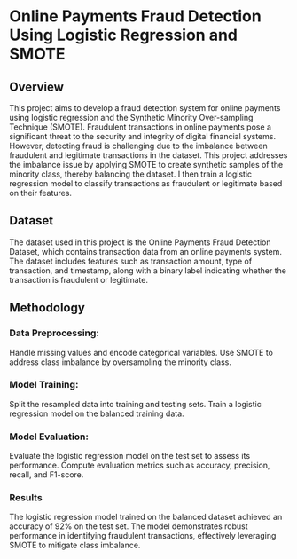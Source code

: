 # Online Payments Fraud Detection Using Logistic Regression and SMOTE
## Overview
This project aims to develop a fraud detection system for online payments using logistic regression and the Synthetic Minority Over-sampling Technique (SMOTE). Fraudulent transactions in online payments pose a significant threat to the security and integrity of digital financial systems. However, detecting fraud is challenging due to the imbalance between fraudulent and legitimate transactions in the dataset. This project addresses the imbalance issue by applying SMOTE to create synthetic samples of the minority class, thereby balancing the dataset. I then train a logistic regression model to classify transactions as fraudulent or legitimate based on their features.

## Dataset
The dataset used in this project is the Online Payments Fraud Detection Dataset, which contains transaction data from an online payments system. The dataset includes features such as transaction amount, type of transaction, and timestamp, along with a binary label indicating whether the transaction is fraudulent or legitimate.

## Methodology
### Data Preprocessing:
Handle missing values and encode categorical variables.
Use SMOTE to address class imbalance by oversampling the minority class.
### Model Training:
Split the resampled data into training and testing sets.
Train a logistic regression model on the balanced training data.
### Model Evaluation:
Evaluate the logistic regression model on the test set to assess its performance.
Compute evaluation metrics such as accuracy, precision, recall, and F1-score.
### Results
The logistic regression model trained on the balanced dataset achieved an accuracy of 92% on the test set. The model demonstrates robust performance in identifying fraudulent transactions, effectively leveraging SMOTE to mitigate class imbalance.
